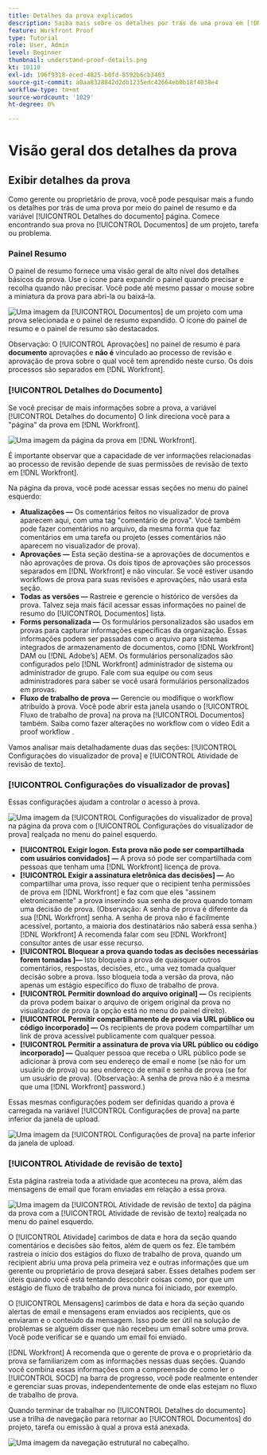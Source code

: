 ```yaml
---
title: Detalhes da prova explicados
description: Saiba mais sobre os detalhes por trás de uma prova em [!DNL  Workfront] através do painel de resumo e [!UICONTROL Detalhes do documento] página.
feature: Workfront Proof
type: Tutorial
role: User, Admin
level: Beginner
thumbnail: understand-proof-details.png
kt: 10110
exl-id: 196f9318-eced-4825-b0fd-8592b6cb3403
source-git-commit: a0aa8328842d2db1235edc42664eb0b18f4038e4
workflow-type: tm+mt
source-wordcount: '1029'
ht-degree: 0%

---
```


# Visão geral dos detalhes da prova

## Exibir detalhes da prova

Como gerente ou proprietário de prova, você pode pesquisar mais a fundo os detalhes por trás de uma prova por meio do painel de resumo e da variável [!UICONTROL Detalhes do documento] página. Comece encontrando sua prova no [!UICONTROL Documentos] de um projeto, tarefa ou problema.

### Painel Resumo

O painel de resumo fornece uma visão geral de alto nível dos detalhes básicos da prova. Use o ícone para expandir o painel quando precisar e recolha quando não precisar. Você pode até mesmo passar o mouse sobre a miniatura da prova para abri-la ou baixá-la.

![Uma imagem da [!UICONTROL Documentos] de um projeto com uma prova selecionada e o painel de resumo expandido. O ícone do painel de resumo e o painel de resumo são destacados.](assets/document-summary.png)

Observação: O [!UICONTROL Aprovações] no painel de resumo é para **documento** aprovações e **não é** vinculado ao processo de revisão e aprovação de prova sobre o qual você tem aprendido neste curso. Os dois processos são separados em [!DNL Workfront].

### [!UICONTROL Detalhes do Documento]

Se você precisar de mais informações sobre a prova, a variável [!UICONTROL Detalhes do documento] O link direciona você para a &quot;página&quot; da prova em [!DNL Workfront].

![Uma imagem da página da prova em [!DNL  Workfront].](assets/document-details.png)

É importante observar que a capacidade de ver informações relacionadas ao processo de revisão depende de suas permissões de revisão de texto em [!DNL Workfront].

Na página da prova, você pode acessar essas seções no menu do painel esquerdo:

* **Atualizações —** Os comentários feitos no visualizador de prova aparecem aqui, com uma tag &quot;comentário de prova&quot;. Você também pode fazer comentários no arquivo, da mesma forma que faz comentários em uma tarefa ou projeto (esses comentários não aparecem no visualizador de prova).
* **Aprovações —** Esta seção destina-se a aprovações de documentos e não aprovações de prova. Os dois tipos de aprovações são processos separados em [!DNL Workfront] e não vincular. Se você estiver usando workflows de prova para suas revisões e aprovações, não usará esta seção.
* **Todas as versões —** Rastreie e gerencie o histórico de versões da prova. Talvez seja mais fácil acessar essas informações no painel de resumo do [!UICONTROL Documentos] lista.
* **Forms personalizada —** Os formulários personalizados são usados em provas para capturar informações específicas da organização. Essas informações podem ser passadas com o arquivo para sistemas integrados de armazenamento de documentos, como [!DNL Workfront] DAM ou [!DNL Adobe’s] AEM. Os formulários personalizados são configurados pelo [!DNL Workfront] administrador de sistema ou administrador de grupo. Fale com sua equipe ou com seus administradores para saber se você usará formulários personalizados em provas.
* **Fluxo de trabalho de prova —** Gerencie ou modifique o workflow atribuído à prova. Você pode abrir esta janela usando o [!UICONTROL Fluxo de trabalho de prova] na prova na [!UICONTROL Documentos] também. Saiba como fazer alterações no workflow com o vídeo Edit a proof workflow .

Vamos analisar mais detalhadamente duas das seções: [!UICONTROL Configurações do visualizador de prova] e [!UICONTROL Atividade de revisão de texto].

### [!UICONTROL Configurações do visualizador de provas]

Essas configurações ajudam a controlar o acesso à prova.

![Uma imagem da [!UICONTROL Configurações do visualizador de prova] na página da prova com o [!UICONTROL Configurações do visualizador de prova] realçada no menu do painel esquerdo.](assets/proofing-settings-on-details-page.png)

* **[!UICONTROL Exigir logon. Esta prova não pode ser compartilhada com usuários convidados] —** A prova só pode ser compartilhada com pessoas que tenham uma [!DNL Workfront] licença de prova.
* **[!UICONTROL Exigir a assinatura eletrônica das decisões] —** Ao compartilhar uma prova, isso requer que o recipient tenha permissões de prova em [!DNL Workfront] e faz com que eles &quot;assinem eletronicamente&quot; a prova inserindo sua senha de prova quando tomam uma decisão de prova. (Observação: A senha de prova é diferente da sua [!DNL Workfront] senha. A senha de prova não é facilmente acessível, portanto, a maioria dos destinatários não saberá essa senha.) [!DNL Workfront] A recomenda falar com seu [!DNL Workfront] consultor antes de usar esse recurso.
* **[!UICONTROL Bloquear a prova quando todas as decisões necessárias forem tomadas ]—** Isto bloqueia a prova de quaisquer outros comentários, respostas, decisões, etc., uma vez tomada qualquer decisão sobre a prova. Isso bloqueia toda a versão da prova, não apenas um estágio específico do fluxo de trabalho de prova.
* **[!UICONTROL Permitir download do arquivo original] —** Os recipients da prova podem baixar o arquivo de origem original da prova no visualizador de prova (a opção está no menu do painel direito).
* **[!UICONTROL Permitir compartilhamento de prova via URL público ou código incorporado] —** Os recipients de prova podem compartilhar um link de prova acessível publicamente com qualquer pessoa.
* **[!UICONTROL Permitir a assinatura de prova via URL público ou código incorporado] —** Qualquer pessoa que receba o URL público pode se adicionar à prova com seu endereço de email e nome (se não for um usuário de prova) ou seu endereço de email e senha de prova (se for um usuário de prova). (Observação: A senha de prova não é a mesma que uma [!DNL Workfront] password.)

Essas mesmas configurações podem ser definidas quando a prova é carregada na variável [!UICONTROL Configurações de prova] na parte inferior da janela de upload.

![Uma imagem da [!UICONTROL Configurações de prova] na parte inferior da janela de upload.](assets/proof-settings-on-upload-page.png)

### [!UICONTROL Atividade de revisão de texto]

Esta página rastreia toda a atividade que aconteceu na prova, além das mensagens de email que foram enviadas em relação a essa prova.

![Uma imagem da [!UICONTROL Atividade de revisão de texto] da página da prova com a [!UICONTROL Atividade de revisão de texto] realçada no menu do painel esquerdo.](assets/proofing-activity-in-details.png)

O [!UICONTROL Atividade] carimbos de data e hora da seção quando comentários e decisões são feitos, além de quem os fez. Ele também rastreia o início dos estágios do fluxo de trabalho de prova, quando um recipient abriu uma prova pela primeira vez e outras informações que um gerente ou proprietário de prova desejará saber. Esses detalhes podem ser úteis quando você está tentando descobrir coisas como, por que um estágio de fluxo de trabalho de prova nunca foi iniciado, por exemplo.

O [!UICONTROL Mensagens] carimbos de data e hora da seção quando alertas de email e mensagens eram enviados aos recipients, que os enviaram e o conteúdo da mensagem. Isso pode ser útil na solução de problemas se alguém disser que não recebeu um email sobre uma prova. Você pode verificar se e quando um email foi enviado.

[!DNL Workfront] A recomenda que o gerente de prova e o proprietário da prova se familiarizem com as informações nessas duas seções. Quando você combina essas informações com a compreensão de como ler o [!UICONTROL SOCD] na barra de progresso, você pode realmente entender e gerenciar suas provas, independentemente de onde elas estejam no fluxo de trabalho de prova.

Quando terminar de trabalhar no [!UICONTROL Detalhes do documento] use a trilha de navegação para retornar ao [!UICONTROL Documentos] do projeto, tarefa ou emissão à qual a prova está anexada.

![Uma imagem da navegação estrutural no cabeçalho.](assets/proof-breadcrumb.png)

<!--
#### Learn more
* [!UICONTROL Document details] overview
* Add a custom form to a document
* Request document approvals
* Summary for documents overview
* View activity on a proof within [!DNL Workfront]
-->
